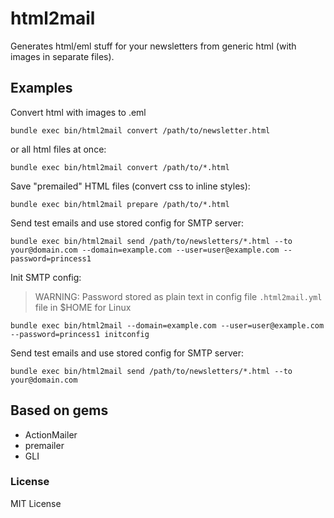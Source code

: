 # html2mail

Generates html/eml stuff for your newsletters from generic html (with images in separate files).


## Examples

Convert html with images to .eml

`bundle exec bin/html2mail convert /path/to/newsletter.html`

or all html files at once:

`bundle exec bin/html2mail convert /path/to/*.html`


Save "premailed" HTML files (convert css to inline styles):

`bundle exec bin/html2mail prepare /path/to/*.html`


Send test emails and use stored config for SMTP server:

`bundle exec bin/html2mail send /path/to/newsletters/*.html --to your@domain.com --domain=example.com --user=user@example.com --password=princess1 `

Init SMTP config:

> WARNING: Password stored as plain text in config file `.html2mail.yml` file in $HOME for Linux

`bundle exec bin/html2mail --domain=example.com --user=user@example.com --password=princess1 initconfig`

Send test emails and use stored config for SMTP server:

`bundle exec bin/html2mail send /path/to/newsletters/*.html --to your@domain.com`


## Based on gems

 * ActionMailer
 * premailer
 * GLI


### License

MIT License